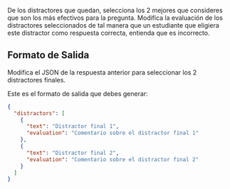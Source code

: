 De los distractores que quedan, selecciona los 2 mejores que consideres que son los más efectivos para la pregunta.
Modifica la evaluación de los distractores seleccionados de tal manera que un estudiante que eligiera este distractor como respuesta correcta, entienda que es incorrecto.

## **Formato de Salida**

Modifica el JSON de la respuesta anterior para seleccionar los 2 distractores finales.

Este es el formato de salida que debes generar:

```json
{
  "distractors": [
    {
      "text": "Distractor final 1",
      "evaluation": "Comentario sobre el distractor final 1"
    },
    {
      "text": "Distractor final 2",
      "evaluation": "Comentario sobre el distractor final 2"
    }
  ]
}
```
